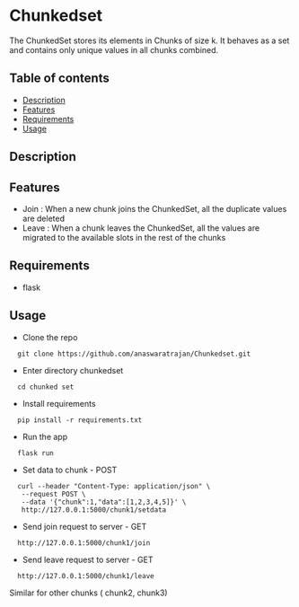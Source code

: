 # Chunkedset

The ChunkedSet stores its elements in Chunks of size k. It behaves as a set and contains only unique values in all chunks combined. 

Table of contents
-------------
* [Description](#description)
* [Features](#features)
* [Requirements](#req)
* [Usage](#usage)

<a name="description"></a>
Description
-------------

<a name="features"></a>
Features
-------------
- Join : When a new chunk joins the ChunkedSet, all the duplicate values are deleted
- Leave : When a chunk leaves the ChunkedSet, all the values are migrated to the available slots in the rest of the chunks

<a name="req"></a>
Requirements
-------------
- flask

<a name="usage"></a>
Usage
-------------
- Clone the repo
```
  git clone https://github.com/anaswaratrajan/Chunkedset.git
```
- Enter directory chunkedset
```
  cd chunked set
```
- Install requirements
```
  pip install -r requirements.txt
```
- Run the app 
```
  flask run
```
- Set data to chunk - POST 
```
  curl --header "Content-Type: application/json" \
   --request POST \
   --data '{"chunk":1,"data":[1,2,3,4,5]}' \
   http://127.0.0.1:5000/chunk1/setdata
```
- Send join request to server - GET
```
  http://127.0.0.1:5000/chunk1/join
```
- Send leave request to server - GET
```
  http://127.0.0.1:5000/chunk1/leave
```
 Similar for other chunks ( chunk2, chunk3)
